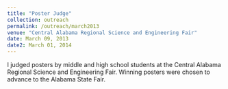 ```yaml
---
title: "Poster Judge"
collection: outreach
permalink: /outreach/march2013
venue: "Central Alabama Regional Science and Engineering Fair"
date: March 09, 2013
date2: March 01, 2014
---
```


I judged posters by middle and high school students at the Central Alabama Regional Science and Engineering Fair. Winning posters were chosen to advance to the Alabama State Fair.